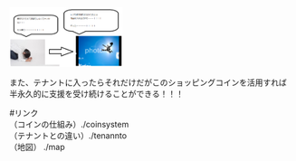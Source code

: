 <img width="200px" alt="テナント" src="./tenannto.png">

また、テナントに入ったらそれだけだがこのショッピングコインを活用すれば
半永久的に支援を受け続けることができる！！！

#リンク <br>
（コインの仕組み）./coinsystem <br>
（テナントとの違い）./tenannto <br>
（地図） ./map <br>
